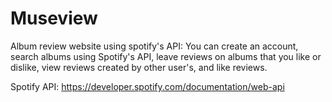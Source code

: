 # Museview
Album review website using spotify's API: You can create an account, search albums using Spotify's API, leave reviews on albums that you like or dislike, view reviews created by other user's, and like reviews.

Spotify API: https://developer.spotify.com/documentation/web-api
